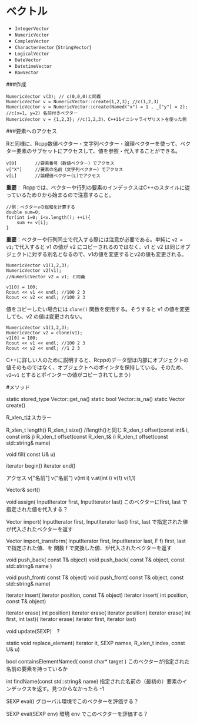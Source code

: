 # ベクトル


* `IntegerVector`
* `NumericVector`
* `ComplexVector`
* `CharacterVector` (`StringVector`)
* `LogicalVector`
* `DateVector`
* `DatetimeVector`
* `RawVector`




###作成
```
NumericVector v(3); // c(0,0,0)と同義
NumericVector v = NumericVector::create(1,2,3); //c(1,2,3) 
NumericVector v = NumericVector::create(Named("x") = 1 , _["y"] = 2); //c(x=1, y=2) 名前付きベクター
NumericVector v = {1,2,3}; //c(1,2,3)、C++11イニシャライザリストを使った例
```



###要素へのアクセス

Rと同様に、Rcpp数値ベクター・文字列ベクター・論理ベクターを使って、ベクター要素のサブセットにアクセスして、値を参照・代入することができる。

```
v[0]       //要素番号（数値ベクター）でアクセス
v["X"]     //要素の名前（文字列ベクター）でアクセス
v[L]       //論理値ベクター(L)でアクセス
```

**重要**：
Rcppでは、ベクターや行列の要素のインデックスはC++のスタイルに従っているため０から始まるので注意すること。


```
//例：ベクターvの総和を計算する
double sum=0;
for(int i=0; i<v.length(); ++i){
    sum += v[i];
}
```

**重要**：ベクターや行列同士で代入する際には注意が必要である。単純に `v2 = v1;`で代入すると v1 の値が v2 にコピーされるのではなく、v1 と v2 は同じオブジェクトに対する別名となるので、v1の値を変更するとv2の値も変更される。

```
NumericVector v1(1,2,3);
NumericVector v2(v1);
//NumericVector v2 = v1; と同義

v1[0] = 100;
Rcout << v1 << endl; //100 2 3
Rcout << v2 << endl; //100 2 3
```
値をコピーしたい場合には `clone()` 関数を使用する。そうすると v1 の値を変更しても、v2 の値は変更されない。

```
NumericVector v1(1,2,3);
NumericVector v2 = clone(v1);
v1[0] = 100;
Rcout << v1 << endl; //100 2 3
Rcout << v2 << endl; //1 2 3
```

C++に詳しい人のために説明すると、Rcppのデータ型は内部にオブジェクトの値そのものではなく、オブジェクトへのポインタを保持している。そのため、`v2=v1` とするとポインターの値がコピーされてしまう）



#メソッド

static stored_type Vector::get_na()
static bool Vector::is_na()
static Vector create()


R_xlen_tはスカラー

R_xlen_t length()
R_xlen_t size() //length()と同じ
R_xlen_t offset(const int& i, const int& j)
R_xlen_t offset(const R_xlen_t& i)
R_xlen_t offset(const std::string& name)

void fill( const U& u)

iterator begin()
iterator end()

アクセス
v["名前"]
v("名前")
v(int i)
v.at(int i)
v(1)
v(1,1)

Vector& sort()

void assign( InputIterator first, InputIterator last)
このベクターにfirst, last で指定された値を代入する？

Vector import( InputIterator first, InputIterator last)
first, last で指定された値が代入されたベクターを返す

Vector import_transform( InputIterator first, InputIterator last, F f)
first, last で指定された値、を 関数 f で変換した値、が代入されたベクターを返す

void push_back( const T& object)
void push_back( const T& object, const std::string& name )

void push_front( const T& object)
void push_front( const T& object, const std::string& name)


iterator insert( iterator position, const T& object)
iterator insert( int position, const T& object)

iterator erase( int position)
iterator erase( iterator position)
iterator erase( int first, int last){
iterator erase( iterator first, iterator last)

void update(SEXP)　?

static void replace_element( iterator it, SEXP names, R_xlen_t index, const U& u)

bool containsElementNamed( const char* target )
このベクターが指定された名前の要素を持っているか

int findName(const std::string& name)
指定された名前の（最初の）要素のインデックスを返す。見つからなかったら -1


SEXP eval()
グローバル環境でこのベクターを評価する？

SEXP eval(SEXP env)
環境 env でこのベクターを評価する？